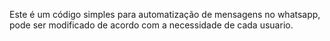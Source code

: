 Este é um código simples para automatização de mensagens no whatsapp, pode ser modificado de acordo com a necessidade de cada usuario.
